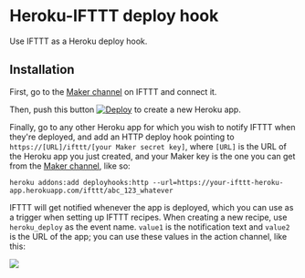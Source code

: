 # Heroku-IFTTT deploy hook

Use IFTTT as a Heroku deploy hook.


## Installation

First, go to the [Maker channel](https://ifttt.com/maker) on IFTTT and connect it.

Then, push this button [![Deploy](https://www.herokucdn.com/deploy/button.png)](https://heroku.com/deploy) to create a new Heroku app.

Finally, go to any other Heroku app for which you wish to notify IFTTT when they're deployed, and add an HTTP deploy hook pointing to `https://[URL]/ifttt/[your Maker secret key]`, where `[URL]` is the URL of the Heroku app you just created, and your Maker key is the one you can get from the [Maker channel](https://ifttt.com/maker), like so:

```shell
heroku addons:add deployhooks:http --url=https://your-ifttt-heroku-app.herokuapp.com/ifttt/abc_123_whatever
```

IFTTT will get notified whenever the app is deployed, which you can use as a trigger when setting up IFTTT recipes. When creating a new recipe, use `heroku_deploy` as the event name. `value1` is the notification text and `value2` is the URL of the app; you can use these values in the action channel, like this:

![](http://i.imgur.com/i96gF2q.png)
